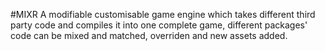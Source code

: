 #MIXR
A modifiable customisable game engine which takes different third party code and compiles it into one complete game, different packages' code can be mixed and matched, overriden and new assets added.
